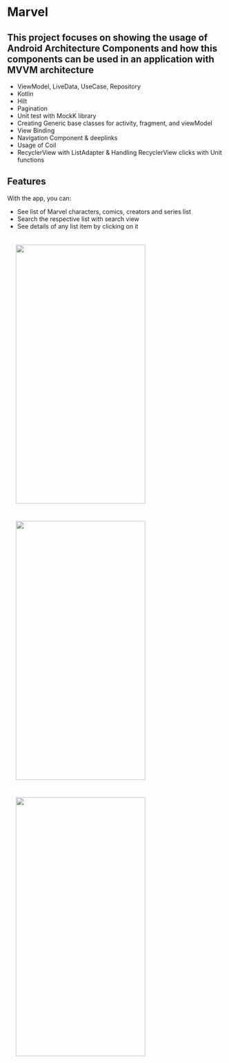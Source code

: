 # Marvel

## This project focuses on showing the usage of Android Architecture Components and how this components can be used in an application with MVVM architecture
- ViewModel, LiveData, UseCase, Repository
- Kotlin
- Hilt
- Pagination
- Unit test with MockK library
- Creating Generic base classes for activity, fragment, and viewModel
- View Binding
- Navigation Component & deeplinks
- Usage of Coil
- RecyclerView with ListAdapter & Handling RecyclerView clicks with Unit functions

## Features
With the app, you can:
- See list of Marvel characters, comics, creators and series list
- Search the respective list with search view
- See details of any list item by clicking on it

<div style="display:inline-block">
<img src="https://user-images.githubusercontent.com/43597558/190987636-a9263f05-e2cd-4c65-87b8-b619a3351b72.jpeg" width="300" height="600" style="margin:20px">
 <img src="https://user-images.githubusercontent.com/43597558/190989445-4ea95343-5707-4d86-88b1-c42f12e840c4.jpeg" width="300" height="600" style="margin:20px">
<img src="https://user-images.githubusercontent.com/43597558/190987726-21e63295-5b25-4078-aeee-7aaf48c2e78e.jpeg" width="300" height="600" style="margin:20px">
</div>

